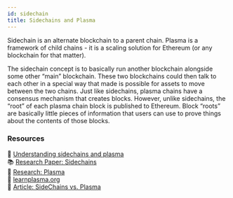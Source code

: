 ```yaml
---
id: sidechain
title: Sidechains and Plasma
---
```

Sidechain is an alternate blockchain to a parent chain. Plasma is a framework of child chains - it is a scaling solution for Ethereum (or any blockchain for that matter). 

The sidechain concept is to basically run another blockchain alongside some other “main” blockchain. These two blockchains could then talk to each other in a special way that made is possible for assets to move between the two chains.
Just like sidechains, plasma chains have a consensus mechanism that creates blocks. However, unlike sidechains, the “root” of each plasma chain block is published to Ethereum. Block “roots” are basically little pieces of information that users can use to prove things about the contents of those blocks.

### Resources

:page_facing_up: [Understanding sidechains and plasma](https://docs.plasma.group/en/latest/src/plasma/sidechains.html) <br/>
:books: [Research Paper: Sidechains](https://blockstream.com/sidechains.pdf) <br/>
:blue_book: [Research: Plasma](http://plasma.io/) <br/>
:blue_book: [learnplasma.org](https://www.learnplasma.org/en/learn/) <br/>
:page_facing_up: [Article: SideChains vs. Plasma](https://medium.com/swlh/a-comparative-analysis-of-sidechains-plasma-and-sharding-8152f6b51a31) 